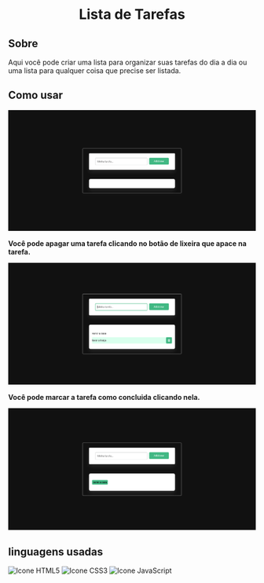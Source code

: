 <div>
  <h1 style="font-weight: bold;" align="center">
    Lista de Tarefas
  </h1>
  <h2 style="font-weight: bold;">
    Sobre
  </h2>
  <p>
    Aqui você pode criar uma lista para organizar suas tarefas do dia a dia ou uma lista para qualquer coisa que precise ser listada.
  </p>

  <h2 style="font-weight: bold;">
    Como usar
  </h2>
  <div>
    <img src="./img/ilustracao1.png">
    <p style="font-weight: bold;">
      Você pode apagar uma tarefa clicando no botão de lixeira que apace na tarefa.
    </p>
    <img src="./img/ilustracao2.png">
    <p style="font-weight: bold;">
      Você pode marcar a tarefa como concluida clicando nela.
    </p>
    <img src="./img/ilustracao3.png">
  </div>

  <h2 style="font-weight: bold;">
    linguagens usadas
  </h2>
  
  <div style="display: inline_block">
  <img alt="Icone HTML5" src="https://img.shields.io/badge/HTML5-E34F26?style=for-the-badge&logo=html5&logoColor=white">
  <img alt="Icone CSS3" src="https://img.shields.io/badge/CSS3-1572B6?style=for-the-badge&logo=css3&logoColor=white">
  <img alt="Icone JavaScript" src="https://img.shields.io/badge/JavaScript-F7DF1E?style=for-the-badge&logo=javascript&logoColor=black">
  </div>
</div>